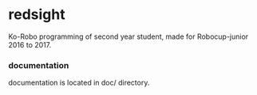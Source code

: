 # redsight
 Ko-Robo programming of second year student, made for Robocup-junior 2016 to 2017.

### documentation
documentation is located in doc/ directory.
